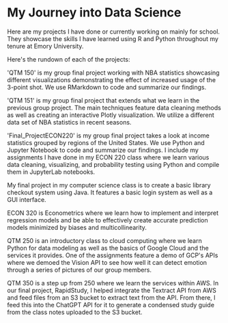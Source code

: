 # My Journey into Data Science 
Here are my projects I have done or currently working on mainly for school.
They showcase the skills I have learned using R and Python throughout my tenure at Emory University.

Here's the rundown of each of the projects:

'QTM 150' is my group final project working with NBA statistics showcasing different visualizations demonstrating the effect of increased usage of the 3-point shot. We use RMarkdown to code and summarize our findings. 

'QTM 151' is my group final project that extends what we learn in the previous group project. The main techniques feature data cleaning methods as well as creating an interactive Plotly visualization. We utilize a different data set of NBA statistics in recent seasons. 

'Final_ProjectECON220' is my group final project takes a look at income statistics grouped by regions of the United States. We use Python and Jupyter Notebook to code and summarize our findings. I include my assignments I have done in my ECON 220 class where we learn various data cleaning, visualizing, and probability testing using Python and compile them in JupyterLab notebooks.

My final project in my computer science class is to create a basic library checkout system using Java. It features a basic login system as well as a GUI interface.

ECON 320 is Econometrics where we learn how to implement and interpret regression models and be able to effectively create accurate prediction models minimized by biases and multicollinearity.

QTM 250 is an introductory class to cloud computing where we learn Python for data modeling as well as the basics of Google Cloud and the services it provides. One of the assignments feature a demo of GCP's APIs where we demoed the Vision API to see how well it can detect emotion through a series of pictures of our group members.

QTM 350 is a step up from 250 where we learn the services within AWS. In our final project, RapidStudy, I helped integrate the Textract API from AWS and feed files from an S3 bucket to extract text from the API. From there, I feed this into the ChatGPT API for it to generate a condensed study guide from the class notes uploaded to the S3 bucket.

